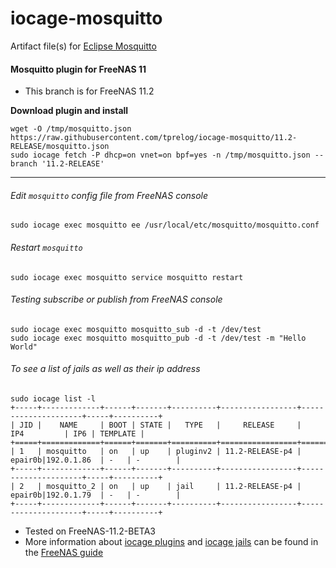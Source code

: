 # iocage-mosquitto
Artifact file(s) for [Eclipse Mosquitto](https://mosquitto.org/)

#### Mosquitto plugin for FreeNAS 11

 - This branch is for FreeNAS 11.2

**Download plugin and install**

    wget -O /tmp/mosquitto.json https://raw.githubusercontent.com/tprelog/iocage-mosquitto/11.2-RELEASE/mosquitto.json
    sudo iocage fetch -P dhcp=on vnet=on bpf=yes -n /tmp/mosquitto.json --branch '11.2-RELEASE'

---
###### Edit `mosquitto` config file from FreeNAS console

    sudo iocage exec mosquitto ee /usr/local/etc/mosquitto/mosquitto.conf

###### Restart `mosquitto`

    sudo iocage exec mosquitto service mosquitto restart

###### Testing subscribe or publish from FreeNAS console

    sudo iocage exec mosquitto mosquitto_sub -d -t /dev/test
    sudo iocage exec mosquitto mosquitto_pub -d -t /dev/test -m "Hello World"

###### To see a list of jails as well as their ip address

    sudo iocage list -l
    +-----+-------------+------+-------+----------+-----------------+---------------------+-----+----------+
    | JID |    NAME     | BOOT | STATE |   TYPE   |     RELEASE     |         IP4         | IP6 | TEMPLATE |
    +=====+=============+======+=======+==========+=================+=====================+=====+==========+
    | 1   | mosquitto   | on   | up    | pluginv2 | 11.2-RELEASE-p4 | epair0b|192.0.1.86  | -   | -        |
    +-----+-------------+------+-------+----------+-----------------+---------------------+-----+----------+
    | 2   | mosquitto_2 | on   | up    | jail     | 11.2-RELEASE-p4 | epair0b|192.0.1.79  | -   | -        |
    +-----+-------------+------+-------+----------+-----------------+---------------------+-----+----------+


- Tested on FreeNAS-11.2-BETA3
- More information about [iocage plugins](https://doc.freenas.org/11.2/plugins.html) and [iocage jails](https://doc.freenas.org/11.2/jails.html) can be found in the [FreeNAS guide](https://doc.freenas.org/11.2/intro.html#introduction)

